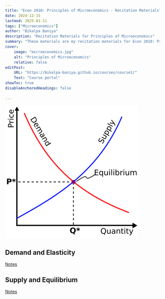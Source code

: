 ```yaml
---
title: "Econ 2010: Principles of Microeconomics - Recitation Materials"
date: 2024-12-15
lastmod: 2025-01-11
tags: ["Microeconomics"]
author: "Bikalpa Baniya"
description: "Recitation Materials for Principles of Microeconomics" 
summary: "These materials are my recitation materials for Econ 2010: Principles of Microeconomics" 
cover:
    image: "microeconomics.jpg"
    alt: "Principles of Microeconomics"
    relative: false
editPost:
    URL: "https://bikalpa-baniya.github.io/courses/course1/"
    Text: "Course portal"
showToc: true
disableAnchoredHeadings: false

---
```

  ![](Supply-demand-equilibrium.svg)


## Demand and Elasticity 

 [Notes]()

## Supply and Equilibrium 

 [Notes]()

<!--
##   Opportunity Cost and Trade
 - [Notes](https://o365coloradoedu-my.sharepoint.com/:b:/g/personal/biba7086_colorado_edu/EasJa1ShTxxOhxV_vIm924MBk8HNVHEX9pK3vlTui9loBg?e=O19ct0)
 - [Solutions](https://o365coloradoedu-my.sharepoint.com/:b:/g/personal/biba7086_colorado_edu/EV-CDWRM5FRAnP5sRuiF8QEBNQ5xsKSqEwY88p05aECLDw?e=xoa21J)

##    Supply and Demand
 - [Notes](https://o365coloradoedu-my.sharepoint.com/:b:/g/personal/biba7086_colorado_edu/ETTiRu12qUBJktKMiOSYLSIBK9xb-XCRS3Bhs-VPJIg-wQ?e=eGaCJC)
 - [Solutions](https://o365coloradoedu-my.sharepoint.com/:b:/g/personal/biba7086_colorado_edu/EZ9FeaF47yBBvvFt_ktVudUBo9-JW6_BU2slISV92bmjhQ?e=PaRwS7)
 
##   Equilibrium
 - [Notes](https://o365coloradoedu-my.sharepoint.com/:b:/g/personal/biba7086_colorado_edu/EYIRBoDp4DdEhHCue-9csrMBQYCbGGJ7wkQfztT1cFfHTA?e=PPovW6)
 - [Solutions](https://o365coloradoedu-my.sharepoint.com/:b:/g/personal/biba7086_colorado_edu/EeaEidKKU0ZNvXD5ZI8LnjoBVt7m_8jU6pQ3NyMAyMAAEg?e=xmOugk)
 
##   Consumer and Producer Surplus
 - [Notes](https://o365coloradoedu-my.sharepoint.com/:b:/g/personal/biba7086_colorado_edu/ERyf_v9VlDhLk0uGcULgsvsBWxVCk-2aW5TvPRDnV634YQ?e=CUcbnH)
 - [Solutions](https://o365coloradoedu-my.sharepoint.com/:b:/g/personal/biba7086_colorado_edu/EaxgrnGm3tpAscTOkOGfrtkBSXU9-ZWuEjMBp0wjJVVWUQ?e=O5mJr6)
 
##    Price Floor and Price Ceiling
 - [Notes](https://o365coloradoedu-my.sharepoint.com/:b:/g/personal/biba7086_colorado_edu/EUbisJeTkKBCnr_Jf0lUY8wBSrMyc0faCHAhclu6KOH-1w?e=hS03LJ)
 - [Solutions](https://o365coloradoedu-my.sharepoint.com/:b:/g/personal/biba7086_colorado_edu/EfJgA-BONjxCqvzlqFvvWoABelHk9nl-9jz7xPqdJ5D-HA?e=RvW8cz)
 
##   Midterm I Review
##     Elasticity
 - [Notes](https://o365coloradoedu-my.sharepoint.com/:b:/g/personal/biba7086_colorado_edu/ETLCW6j2iK9GhDUh6LI8LkgBTwUdkV4YdPGFnAhklwrXBw?e=VlsqVh)
 - [Solutions](https://o365coloradoedu-my.sharepoint.com/:b:/g/personal/biba7086_colorado_edu/ETUe9A04gdJNhWU1UP0JPj4BtPNLJZ6vRxcl30nk4_1d6g?e=BHBB9c)
 
##  Marginal Product and Marginal Cost
 - [Notes](https://o365coloradoedu-my.sharepoint.com/:b:/g/personal/biba7086_colorado_edu/EZ97a_h10gVDnEIgdHY047kBQxj3GbmQNx51aH2-xOBxAg?e=r0krVy)
 - [Solutions](https://o365coloradoedu-my.sharepoint.com/:b:/g/personal/biba7086_colorado_edu/EfdWLF9tYa5EiW3ZhyvUWacBcDjvEjiqS51G7QxXv57TMQ?e=Dgh1JW)
 
##    Profit Maximization and Perfect Compitition
 - [Notes](https://o365coloradoedu-my.sharepoint.com/:b:/g/personal/biba7086_colorado_edu/EUrRGix44atHpaQPCnOYW4QBBYMunkBGyOnsmDBdQd9G2A?e=F3223n)
 - [Solutions](https://o365coloradoedu-my.sharepoint.com/:b:/g/personal/biba7086_colorado_edu/EQkPh0OYtRBJgCU9v9L4p3AB2M8_X1rWINC5y1qQYBgXVQ?e=k6VA28)
 
##     Monopoly
 - [Notes](https://o365coloradoedu-my.sharepoint.com/:b:/g/personal/biba7086_colorado_edu/Ea3_53SP8qNNpbKd3BhUPvUB3eO-G4NgvQJUp_0AKT7KSQ?e=iDPX6L)
 - [Solutions](https://o365coloradoedu-my.sharepoint.com/:b:/g/personal/biba7086_colorado_edu/EXgAC-EYrZBMnx-1TtTKeAIBMVkwrSSiUtVNFcpzsNlgfQ?e=fwQEHc)
 
##   Monopolistic Competition + Midterm II Review
 - [Notes](https://o365coloradoedu-my.sharepoint.com/:b:/g/personal/biba7086_colorado_edu/EXBNnQQGIGtCi-Nq2O87Z-UBhPorCChRELlTcJN-BB6JIQ?e=dssFy5)
 - [Solutions](https://o365coloradoedu-my.sharepoint.com/:b:/g/personal/biba7086_colorado_edu/ETnEjb0utoVMnRzG6rPtX18B7mLFiZax2n_eigNbnGrLPg?e=qgSjBs)
 
##   Externalities and Public Goods + Final Exam Review
 - [Notes](https://o365coloradoedu-my.sharepoint.com/:b:/g/personal/biba7086_colorado_edu/EZKuHogzUvVFsX-jVtkVHbwBSRCtxLIL1zslkoI70gHD7g?e=VKqzQK)
 - [Solutions](https://o365coloradoedu-my.sharepoint.com/:b:/g/personal/biba7086_colorado_edu/ESEe8OEheOBNlLFDWgUyeocBR0vwDwCK2B7RA-7-TDAcdg?e=PK2hxR)
 
##    Taxes + Final Exam Review
 - [Notes](https://o365coloradoedu-my.sharepoint.com/:b:/g/personal/biba7086_colorado_edu/EV4WqKc_tghMjYJKeHCtPOkBGud8romHm9Vg0zvWYxg3TQ?e=gxF2yC)
 - [Solutions](https://o365coloradoedu-my.sharepoint.com/:b:/g/personal/biba7086_colorado_edu/EQVW1hU-E_NJrRlFp0bjUEwBE0gGZfSOeZbJHBb4QJwjyw?e=mbdW4J)
 



 


## Additional notes based on frequently asked questions
-   Does price-decrease increase Demand? No! [Demand vs Quantity Demanded](https://o365coloradoedu-my.sharepoint.com/:b:/g/personal/biba7086_colorado_edu/EXVT4dVOXXpJkQRgVqV4Nq8BDt_MogF-PPZjmUL4YRpiKw?e=jKzxBc) 
-   Which direction does demand or supply curve shift? [Shift in Curves](https://o365coloradoedu-my.sharepoint.com/:b:/g/personal/biba7086_colorado_edu/ESa1kQ19yVNMrvTWQ_Vl7WwB81wFFbT8YQUcAb_k3b-Leg?e=afOzgS) 
-   What if I forgot the direction of shifts in exam? [Finding shift](https://o365coloradoedu-my.sharepoint.com/:b:/g/personal/biba7086_colorado_edu/ETPB51MDI8JHmQu7Pj-mEJ0BYVVSqmaVkMx8u6S3EaBWLQ?e=eKenfk) 



-->

